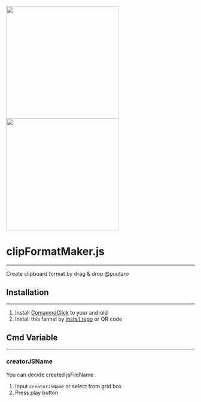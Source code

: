 
<div><img src="https://github.com/puutaro/clipFormatMaker/assets/55217593/782d5635-8eae-4185-8b8c-749352329efa" width="300">  </div>
  
<div><img src="https://github.com/puutaro/selectTyper/assets/55217593/555e8f5f-656a-4faf-bb76-f663c01cfe47" width="300"></div> 


# clipFormatMaker.js
----------------

Create clipboard format by drag & drop @puutaro

## Installation
--------------

1. Install [ComamndClick](https://github.com/puutaro/CommandClick#app-installation) to your android
2. Install this fannel by [install repo](https://github.com/puutaro/CommandClick/blob/master/USAGE.md#install-fannel) or QR code

## Cmd Variable
-------
### creatorJSName
You can decide created jsFileName

1. Input `creatorJSName` or select from grid box 
2. Press play button
